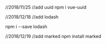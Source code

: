 //2018/11/25
//add uuid
npm i vue-uuid

//2018/12/18
//add lodash

npm i --save lodash

//2018/12/19
//add marked
 npm install marked